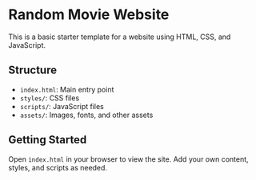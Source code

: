 # Random Movie Website

This is a basic starter template for a website using HTML, CSS, and JavaScript.

## Structure
- `index.html`: Main entry point
- `styles/`: CSS files
- `scripts/`: JavaScript files
- `assets/`: Images, fonts, and other assets

## Getting Started
Open `index.html` in your browser to view the site. Add your own content, styles, and scripts as needed.

